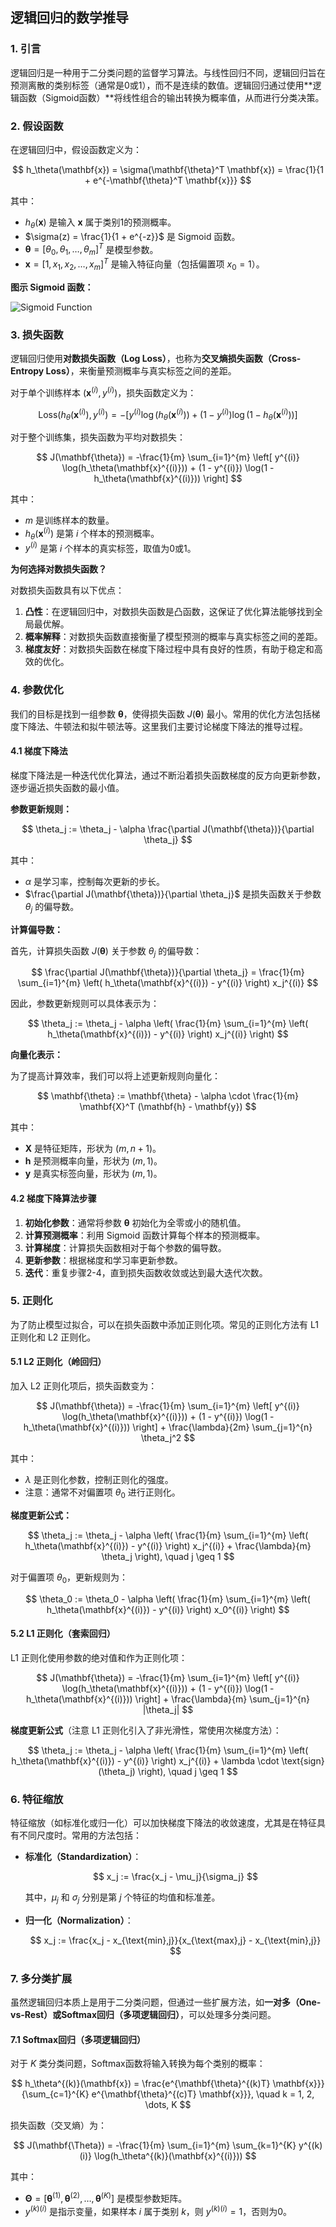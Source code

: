 
## 逻辑回归的数学推导

### 1. 引言

逻辑回归是一种用于二分类问题的监督学习算法。与线性回归不同，逻辑回归旨在预测离散的类别标签（通常是0或1），而不是连续的数值。逻辑回归通过使用**逻辑函数（Sigmoid函数）**将线性组合的输出转换为概率值，从而进行分类决策。

### 2. 假设函数

在逻辑回归中，假设函数定义为：

$$
h_\theta(\mathbf{x}) = \sigma(\mathbf{\theta}^T \mathbf{x}) = \frac{1}{1 + e^{-\mathbf{\theta}^T \mathbf{x}}}
$$

其中：

- $h_\theta(\mathbf{x})$ 是输入 $\mathbf{x}$ 属于类别1的预测概率。
- $\sigma(z) = \frac{1}{1 + e^{-z}}$ 是 Sigmoid 函数。
- $\mathbf{\theta} = [\theta_0, \theta_1, \dots, \theta_m]^T$ 是模型参数。
- $\mathbf{x} = [1, x_1, x_2, \dots, x_m]^T$ 是输入特征向量（包括偏置项 $x_0 = 1$）。

**图示 Sigmoid 函数：**

![Sigmoid Function](https://upload.wikimedia.org/wikipedia/commons/8/88/Logistic-curve.svg)

### 3. 损失函数

逻辑回归使用**对数损失函数（Log Loss）**，也称为**交叉熵损失函数（Cross-Entropy Loss）**，来衡量预测概率与真实标签之间的差距。

对于单个训练样本 $(\mathbf{x}^{(i)}, y^{(i)})$，损失函数定义为：

$$
\text{Loss}(h_\theta(\mathbf{x}^{(i)}), y^{(i)}) = -\left[ y^{(i)} \log(h_\theta(\mathbf{x}^{(i)})) + (1 - y^{(i)}) \log(1 - h_\theta(\mathbf{x}^{(i)})) \right]
$$

对于整个训练集，损失函数为平均对数损失：

$$
J(\mathbf{\theta}) = -\frac{1}{m} \sum_{i=1}^{m} \left[ y^{(i)} \log(h_\theta(\mathbf{x}^{(i)})) + (1 - y^{(i)}) \log(1 - h_\theta(\mathbf{x}^{(i)})) \right]
$$

其中：

- $m$ 是训练样本的数量。
- $h_\theta(\mathbf{x}^{(i)})$ 是第 $i$ 个样本的预测概率。
- $y^{(i)}$ 是第 $i$ 个样本的真实标签，取值为0或1。

**为何选择对数损失函数？**

对数损失函数具有以下优点：

1. **凸性**：在逻辑回归中，对数损失函数是凸函数，这保证了优化算法能够找到全局最优解。
2. **概率解释**：对数损失函数直接衡量了模型预测的概率与真实标签之间的差距。
3. **梯度友好**：对数损失函数在梯度下降过程中具有良好的性质，有助于稳定和高效的优化。

### 4. 参数优化

我们的目标是找到一组参数 $\mathbf{\theta}$，使得损失函数 $J(\mathbf{\theta})$ 最小。常用的优化方法包括梯度下降法、牛顿法和拟牛顿法等。这里我们主要讨论梯度下降法的推导过程。

#### 4.1 梯度下降法

梯度下降法是一种迭代优化算法，通过不断沿着损失函数梯度的反方向更新参数，逐步逼近损失函数的最小值。

**参数更新规则：**

$$
\theta_j := \theta_j - \alpha \frac{\partial J(\mathbf{\theta})}{\partial \theta_j}
$$

其中：

- $\alpha$ 是学习率，控制每次更新的步长。
- $\frac{\partial J(\mathbf{\theta})}{\partial \theta_j}$ 是损失函数关于参数 $\theta_j$ 的偏导数。

**计算偏导数：**

首先，计算损失函数 $J(\mathbf{\theta})$ 关于参数 $\theta_j$ 的偏导数：

$$
\frac{\partial J(\mathbf{\theta})}{\partial \theta_j} = \frac{1}{m} \sum_{i=1}^{m} \left( h_\theta(\mathbf{x}^{(i)}) - y^{(i)} \right) x_j^{(i)}
$$

因此，参数更新规则可以具体表示为：

$$
\theta_j := \theta_j - \alpha \left( \frac{1}{m} \sum_{i=1}^{m} \left( h_\theta(\mathbf{x}^{(i)}) - y^{(i)} \right) x_j^{(i)} \right)
$$

**向量化表示：**

为了提高计算效率，我们可以将上述更新规则向量化：

$$
\mathbf{\theta} := \mathbf{\theta} - \alpha \cdot \frac{1}{m} \mathbf{X}^T (\mathbf{h} - \mathbf{y})
$$

其中：

- $\mathbf{X}$ 是特征矩阵，形状为 $(m, n+1)$。
- $\mathbf{h}$ 是预测概率向量，形状为 $(m, 1)$。
- $\mathbf{y}$ 是真实标签向量，形状为 $(m, 1)$。

#### 4.2 梯度下降算法步骤

1. **初始化参数**：通常将参数 $\mathbf{\theta}$ 初始化为全零或小的随机值。
2. **计算预测概率**：利用 Sigmoid 函数计算每个样本的预测概率。
3. **计算梯度**：计算损失函数相对于每个参数的偏导数。
4. **更新参数**：根据梯度和学习率更新参数。
5. **迭代**：重复步骤2-4，直到损失函数收敛或达到最大迭代次数。

### 5. 正则化

为了防止模型过拟合，可以在损失函数中添加正则化项。常见的正则化方法有 L1 正则化和 L2 正则化。

#### 5.1 L2 正则化（岭回归）

加入 L2 正则化项后，损失函数变为：

$$
J(\mathbf{\theta}) = -\frac{1}{m} \sum_{i=1}^{m} \left[ y^{(i)} \log(h_\theta(\mathbf{x}^{(i)})) + (1 - y^{(i)}) \log(1 - h_\theta(\mathbf{x}^{(i)})) \right] + \frac{\lambda}{2m} \sum_{j=1}^{n} \theta_j^2
$$

其中：

- $\lambda$ 是正则化参数，控制正则化的强度。
- 注意：通常不对偏置项 $\theta_0$ 进行正则化。

**梯度更新公式：**

$$
\theta_j := \theta_j - \alpha \left( \frac{1}{m} \sum_{i=1}^{m} \left( h_\theta(\mathbf{x}^{(i)}) - y^{(i)} \right) x_j^{(i)} + \frac{\lambda}{m} \theta_j \right), \quad j \geq 1
$$

对于偏置项 $\theta_0$，更新规则为：

$$
\theta_0 := \theta_0 - \alpha \left( \frac{1}{m} \sum_{i=1}^{m} \left( h_\theta(\mathbf{x}^{(i)}) - y^{(i)} \right) x_0^{(i)} \right)
$$

#### 5.2 L1 正则化（套索回归）

L1 正则化使用参数的绝对值和作为正则化项：

$$
J(\mathbf{\theta}) = -\frac{1}{m} \sum_{i=1}^{m} \left[ y^{(i)} \log(h_\theta(\mathbf{x}^{(i)})) + (1 - y^{(i)}) \log(1 - h_\theta(\mathbf{x}^{(i)})) \right] + \frac{\lambda}{m} \sum_{j=1}^{n} |\theta_j|
$$

**梯度更新公式**（注意 L1 正则化引入了非光滑性，常使用次梯度方法）：

$$
\theta_j := \theta_j - \alpha \left( \frac{1}{m} \sum_{i=1}^{m} \left( h_\theta(\mathbf{x}^{(i)}) - y^{(i)} \right) x_j^{(i)} + \lambda \cdot \text{sign}(\theta_j) \right), \quad j \geq 1
$$

### 6. 特征缩放

特征缩放（如标准化或归一化）可以加快梯度下降法的收敛速度，尤其是在特征具有不同尺度时。常用的方法包括：

- **标准化（Standardization）**：

  $$
  x_j := \frac{x_j - \mu_j}{\sigma_j}
  $$

  其中，$\mu_j$ 和 $\sigma_j$ 分别是第 $j$ 个特征的均值和标准差。

- **归一化（Normalization）**：

  $$
  x_j := \frac{x_j - x_{\text{min},j}}{x_{\text{max},j} - x_{\text{min},j}}
  $$

### 7. 多分类扩展

虽然逻辑回归本质上是用于二分类问题，但通过一些扩展方法，如**一对多（One-vs-Rest）**或**Softmax回归（多项逻辑回归）**，可以处理多分类问题。

#### 7.1 Softmax回归（多项逻辑回归）

对于 $K$ 类分类问题，Softmax函数将输入转换为每个类别的概率：

$$
h_\theta^{(k)}(\mathbf{x}) = \frac{e^{\mathbf{\theta}^{(k)T} \mathbf{x}}}{\sum_{c=1}^{K} e^{\mathbf{\theta}^{(c)T} \mathbf{x}}}, \quad k = 1, 2, \dots, K
$$

损失函数（交叉熵）为：

$$
J(\mathbf{\Theta}) = -\frac{1}{m} \sum_{i=1}^{m} \sum_{k=1}^{K} y^{(k)(i)} \log(h_\theta^{(k)}(\mathbf{x}^{(i)}))
$$

其中：

- $\mathbf{\Theta} = [\mathbf{\theta}^{(1)}, \mathbf{\theta}^{(2)}, \dots, \mathbf{\theta}^{(K)}]$ 是模型参数矩阵。
- $y^{(k)(i)}$ 是指示变量，如果样本 $i$ 属于类别 $k$，则 $y^{(k)(i)} = 1$，否则为0。
